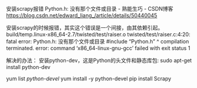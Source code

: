 安装scrapy报错 Python.h: 没有那个文件或目录 - 熟能生巧 - CSDN博客 https://blog.csdn.net/edward_liang_/article/details/50440045

安装scrapy的时候报错，其实这个错误是一个间接，由其依赖引起。 
build/temp.linux-x86_64-2.7/twisted/test/raiser.o 
twisted/test/raiser.c:4:20: fatal error: Python.h: 没有那个文件或目录 
#include “Python.h” 
^ 
compilation terminated. 
error: command ‘x86_64-linux-gnu-gcc’ failed with exit status 1

解决的办法： 
安装python-dev，这是Python的头文件和静态库包: 
sudo apt-get install python-dev


yum list *python-devel*
yum install -y python-devel
pip install Scrapy